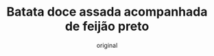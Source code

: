---
layout: post-2
title: "Batata doce assada acompanhada de feijão preto"
type: ["Almoço/Jantar"]
serve: 4 porções
permalink: /batata-doce-com-feijao-preto/
description: "Replicação da tradicional receita do bacalhau com natas mas vegan"
image: "/assets/img/batata-doce-feijao-preto.jpeg"
diet: ["s-soja", "s-frutos-secos", "s-gluten"]
time-total: 35
time-prepar: 10
time-confe: 25
calorias:
proteinas:
lipidos:
hidratos:
author: original
ingredients:
    as natas:
        - 500ml | de caldo de legumes
        - 1 c. sopa | de levedura nutricional
        - 2 c. sopa | de manteiga vegetal
        - 3 c. sopa | de farinha
        - 2 c. sopa | de sumo de limão
        - 400ml de | natas vegetais (usei as da alpro)
        - "|Sal e pimenta qb"

    o resto:   
    - 1kg | de batatas
    - 400gr | de cogumelos pleurotus frescos
    - 200gr | de tofu
    - 2 | alhos franceses, fatiados
    - 2 | cebolas, fatiadas
    - 3 dentes | de alho, picados
    - 2 folhas | de louro
    - 1/3 copo (80ml) | de azeite
    - "| Sal e pimenta qb"
    - "| Alho em pó q.b."
    - "| Azeite para pincelar"

instructions:
        o molho branco:
        - Num tacho em lume médio-alto, levar a manteia vegetal a derreter e adicionar a farinha. Mexendo sempre com uma vara de arames, ir juntando o caldo de legumes aos poucos. Temperar com sal, pimenta e noz moscada a gosto e o sumo de limão. Continuar a mexer e quando começar a ferver, adicionar as natas. Esperar que comece a ferver novamente e desligar o lume. Este molho não deve ficar muito espesso. Reservar.

        o resto:
        - Descascar e cortar as batatas em cubos pequenos. Numa panela, levar as batatas a fritar em óleo de girassol.

        - Pré aquecer o forno a 220°C.

        - Desfiar os cogumelos pleurotus com a ajuda de dois garfos e reservar. Ralar o tofu. Num tacho grande em lume médio-alto, colocar o azeite e quando aquecer, juntar a cebola, o alho e o louro e refogar cerca de 2 minutos até a cebola começar a ficar transparente. Adicionar o alho francês e refogar mais 2 minutos mexendo de vez em quando. Adicionar os cogumelos, o tofu e temperar com sal e pimenta. Tapar e deixar cozinhar 3-4 minutos. Retirar o louro e juntar as batatas e o 2/3 do molho branco e envolver.

        - Pincelar uma travessa de ir ao forno com azeite, colocar a mistura anterior e espalhar uniformemente. Cobrir com o restante molho branco e levar ao forno pré-aquecido a 220°C cerca de 40 minutos até o topo ficar dourado.

notes:
    -&nbsp; Acompanho esta receita com uma salada de alface e tomate <br>     
    -&nbsp; Esta receita foi inspirada aqui [Tuga Vegetal](https://tugavegetal.com/bacalhau-com-natas-vegano/)
    
---